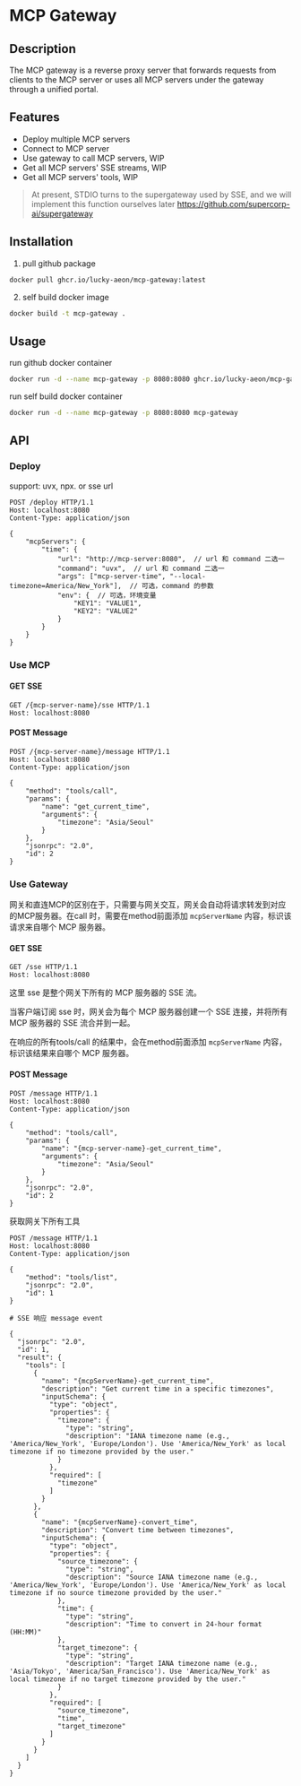 # MCP Gateway

## Description

The MCP gateway is a reverse proxy server that forwards requests from clients to the MCP server or uses all MCP servers under the gateway through a unified portal.

## Features

- Deploy multiple MCP servers
- Connect to MCP server
- Use gateway to call MCP servers, WIP
- Get all MCP servers' SSE streams, WIP
- Get all MCP servers' tools, WIP

> At present, STDIO turns to the supergateway used by SSE, and we will implement this function ourselves later
https://github.com/supercorp-ai/supergateway

## Installation

1. pull github package

```bash
docker pull ghcr.io/lucky-aeon/mcp-gateway:latest
```

2. self build docker image

```bash
docker build -t mcp-gateway .
```

## Usage

run github docker container

```bash
docker run -d --name mcp-gateway -p 8080:8080 ghcr.io/lucky-aeon/mcp-gateway
```

run self build docker container

```bash
docker run -d --name mcp-gateway -p 8080:8080 mcp-gateway
```

## API

### Deploy

support: uvx, npx. or sse url
```http
POST /deploy HTTP/1.1
Host: localhost:8080
Content-Type: application/json

{
    "mcpServers": {
        "time": {
            "url": "http://mcp-server:8080",  // url 和 command 二选一
            "command": "uvx",  // url 和 command 二选一
            "args": ["mcp-server-time", "--local-timezone=America/New_York"],  // 可选，command 的参数
            "env": {  // 可选，环境变量
                "KEY1": "VALUE1",
                "KEY2": "VALUE2"
            }
        }
    }
}
```

### Use MCP

#### GET SSE

```http
GET /{mcp-server-name}/sse HTTP/1.1
Host: localhost:8080
```

#### POST Message

```http
POST /{mcp-server-name}/message HTTP/1.1
Host: localhost:8080
Content-Type: application/json

{
    "method": "tools/call",
    "params": {
        "name": "get_current_time",
        "arguments": {
            "timezone": "Asia/Seoul"
        }
    },
    "jsonrpc": "2.0",
    "id": 2
}
```

### Use Gateway

网关和直连MCP的区别在于，只需要与网关交互，网关会自动将请求转发到对应的MCP服务器。在call 时，需要在method前面添加 `mcpServerName` 内容，标识该请求来自哪个 MCP 服务器。

#### GET SSE

```http
GET /sse HTTP/1.1
Host: localhost:8080
```

这里 sse 是整个网关下所有的 MCP 服务器的 SSE 流。

当客户端订阅 sse 时，网关会为每个 MCP 服务器创建一个 SSE 连接，并将所有 MCP 服务器的 SSE 流合并到一起。

在响应的所有tools/call 的结果中，会在method前面添加 `mcpServerName` 内容，标识该结果来自哪个 MCP 服务器。

#### POST Message

```http
POST /message HTTP/1.1
Host: localhost:8080
Content-Type: application/json

{
    "method": "tools/call",
    "params": {
        "name": "{mcp-server-name}-get_current_time",
        "arguments": {
            "timezone": "Asia/Seoul"
        }
    },
    "jsonrpc": "2.0",
    "id": 2
}
```

获取网关下所有工具

```http
POST /message HTTP/1.1
Host: localhost:8080
Content-Type: application/json

{
    "method": "tools/list",
    "jsonrpc": "2.0",
    "id": 1
}

# SSE 响应 message event

{
  "jsonrpc": "2.0",
  "id": 1,
  "result": {
    "tools": [
      {
        "name": "{mcpServerName}-get_current_time",
        "description": "Get current time in a specific timezones",
        "inputSchema": {
          "type": "object",
          "properties": {
            "timezone": {
              "type": "string",
              "description": "IANA timezone name (e.g., 'America/New_York', 'Europe/London'). Use 'America/New_York' as local timezone if no timezone provided by the user."
            }
          },
          "required": [
            "timezone"
          ]
        }
      },
      {
        "name": "{mcpServerName}-convert_time",
        "description": "Convert time between timezones",
        "inputSchema": {
          "type": "object",
          "properties": {
            "source_timezone": {
              "type": "string",
              "description": "Source IANA timezone name (e.g., 'America/New_York', 'Europe/London'). Use 'America/New_York' as local timezone if no source timezone provided by the user."
            },
            "time": {
              "type": "string",
              "description": "Time to convert in 24-hour format (HH:MM)"
            },
            "target_timezone": {
              "type": "string",
              "description": "Target IANA timezone name (e.g., 'Asia/Tokyo', 'America/San_Francisco'). Use 'America/New_York' as local timezone if no target timezone provided by the user."
            }
          },
          "required": [
            "source_timezone",
            "time",
            "target_timezone"
          ]
        }
      }
    ]
  }
}
```

